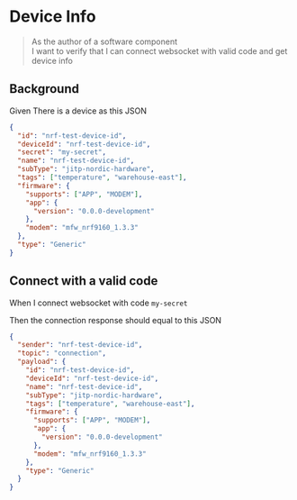 # Device Info

> As the author of a software component  
> I want to verify that I can connect websocket with valid code and get device
> info

## Background

Given There is a device as this JSON

```json
{
  "id": "nrf-test-device-id",
  "deviceId": "nrf-test-device-id",
  "secret": "my-secret",
  "name": "nrf-test-device-id",
  "subType": "jitp-nordic-hardware",
  "tags": ["temperature", "warehouse-east"],
  "firmware": {
    "supports": ["APP", "MODEM"],
    "app": {
      "version": "0.0.0-development"
    },
    "modem": "mfw_nrf9160_1.3.3"
  },
  "type": "Generic"
}
```

## Connect with a valid code

When I connect websocket with code `my-secret`

Then the connection response should equal to this JSON

```json
{
  "sender": "nrf-test-device-id",
  "topic": "connection",
  "payload": {
    "id": "nrf-test-device-id",
    "deviceId": "nrf-test-device-id",
    "name": "nrf-test-device-id",
    "subType": "jitp-nordic-hardware",
    "tags": ["temperature", "warehouse-east"],
    "firmware": {
      "supports": ["APP", "MODEM"],
      "app": {
        "version": "0.0.0-development"
      },
      "modem": "mfw_nrf9160_1.3.3"
    },
    "type": "Generic"
  }
}
```
